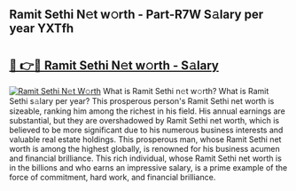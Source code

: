## Ramit Sethi N𝚎t w𝚘rth - Part-R7W S𝚊lary per year YXTfh

# <h2><a href="http://gc3wiau.nevu.top/?p=Ramit+Sethi">🔗 👉🔴 Ramit Sethi N𝚎t w𝚘rth - S𝚊lary</a></h2>

[![Ramit Sethi N𝚎t W𝚘rth](https://i.imgur.com/Oavwk0R.jpeg)](http://gc3wiau.nevu.top/?p=Ramit+Sethi)
What is Ramit Sethi n𝚎t w𝚘rth? What is Ramit Sethi s𝚊lary per year?
This prosperous person's Ramit Sethi net worth is sizeable, ranking him among the richest in his field. His annual earnings are substantial, but they are overshadowed by Ramit Sethi net worth, which is believed to be more significant due to his numerous business interests and valuable real estate holdings. This prosperous man, whose Ramit Sethi net worth is among the highest globally, is renowned for his business acumen and financial brilliance. This rich individual, whose Ramit Sethi net worth is in the billions and who earns an impressive salary, is a prime example of the force of commitment, hard work, and financial brilliance.
